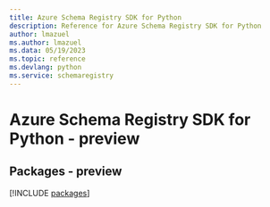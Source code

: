 ```yaml
---
title: Azure Schema Registry SDK for Python
description: Reference for Azure Schema Registry SDK for Python
author: lmazuel
ms.author: lmazuel
ms.data: 05/19/2023
ms.topic: reference
ms.devlang: python
ms.service: schemaregistry
---
```

# Azure Schema Registry SDK for Python - preview
## Packages - preview
[!INCLUDE [packages](schema-registry-index.md)]